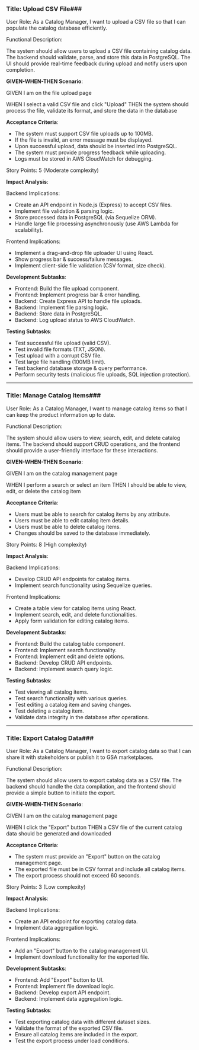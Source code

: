 ### **Title: Upload CSV File**###

User Role: As a Catalog Manager, I want to upload a CSV file so that I can populate the catalog database efficiently.

Functional Description:

The system should allow users to upload a CSV file containing catalog data. The backend should validate, parse, and store this data in PostgreSQL. The UI should provide real-time feedback during upload and notify users upon completion.

**GIVEN-WHEN-THEN Scenario**:

GIVEN I am on the file upload page

WHEN I select a valid CSV file and click "Upload"
THEN the system should process the file, validate its format, and store the data in the database

**Acceptance Criteria**:

- The system must support CSV file uploads up to 100MB.
- If the file is invalid, an error message must be displayed.
- Upon successful upload, data should be inserted into PostgreSQL.
- The system must provide progress feedback while uploading.
- Logs must be stored in AWS CloudWatch for debugging.

Story Points: 5 (Moderate complexity)

**Impact Analysis**:

Backend Implications:

- Create an API endpoint in Node.js (Express) to accept CSV files.
- Implement file validation & parsing logic.
- Store processed data in PostgreSQL (via Sequelize ORM).
- Handle large file processing asynchronously (use AWS Lambda for scalability).

Frontend Implications:

- Implement a drag-and-drop file uploader UI using React.
- Show progress bar & success/failure messages.
- Implement client-side file validation (CSV format, size check).

**Development Subtasks**:

- Frontend: Build the file upload component.
- Frontend: Implement progress bar & error handling.
- Backend: Create Express API to handle file uploads.
- Backend: Implement file parsing logic.
- Backend: Store data in PostgreSQL.
- Backend: Log upload status to AWS CloudWatch.

**Testing Subtasks**:

- Test successful file upload (valid CSV).
- Test invalid file formats (TXT, JSON).
- Test upload with a corrupt CSV file.
- Test large file handling (100MB limit).
- Test backend database storage & query performance.
- Perform security tests (malicious file uploads, SQL injection protection).

---

### **Title: Manage Catalog Items**###

User Role: As a Catalog Manager, I want to manage catalog items so that I can keep the product information up to date.

Functional Description:

The system should allow users to view, search, edit, and delete catalog items. The backend should support CRUD operations, and the frontend should provide a user-friendly interface for these interactions.

**GIVEN-WHEN-THEN Scenario**:

GIVEN I am on the catalog management page

WHEN I perform a search or select an item
THEN I should be able to view, edit, or delete the catalog item

**Acceptance Criteria**:

- Users must be able to search for catalog items by any attribute.
- Users must be able to edit catalog item details.
- Users must be able to delete catalog items.
- Changes should be saved to the database immediately.

Story Points: 8 (High complexity)

**Impact Analysis**:

Backend Implications:

- Develop CRUD API endpoints for catalog items.
- Implement search functionality using Sequelize queries.

Frontend Implications:

- Create a table view for catalog items using React.
- Implement search, edit, and delete functionalities.
- Apply form validation for editing catalog items.

**Development Subtasks**:

- Frontend: Build the catalog table component.
- Frontend: Implement search functionality.
- Frontend: Implement edit and delete options.
- Backend: Develop CRUD API endpoints.
- Backend: Implement search query logic.

**Testing Subtasks**:

- Test viewing all catalog items.
- Test search functionality with various queries.
- Test editing a catalog item and saving changes.
- Test deleting a catalog item.
- Validate data integrity in the database after operations.

---

### **Title: Export Catalog Data**###

User Role: As a Catalog Manager, I want to export catalog data so that I can share it with stakeholders or publish it to GSA marketplaces.

Functional Description:

The system should allow users to export catalog data as a CSV file. The backend should handle the data compilation, and the frontend should provide a simple button to initiate the export.

**GIVEN-WHEN-THEN Scenario**:

GIVEN I am on the catalog management page

WHEN I click the "Export" button
THEN a CSV file of the current catalog data should be generated and downloaded

**Acceptance Criteria**:

- The system must provide an "Export" button on the catalog management page.
- The exported file must be in CSV format and include all catalog items.
- The export process should not exceed 60 seconds.

Story Points: 3 (Low complexity)

**Impact Analysis**:

Backend Implications:

- Create an API endpoint for exporting catalog data.
- Implement data aggregation logic.

Frontend Implications:

- Add an "Export" button to the catalog management UI.
- Implement download functionality for the exported file.

**Development Subtasks**:

- Frontend: Add "Export" button to UI.
- Frontend: Implement file download logic.
- Backend: Develop export API endpoint.
- Backend: Implement data aggregation logic.

**Testing Subtasks**:

- Test exporting catalog data with different dataset sizes.
- Validate the format of the exported CSV file.
- Ensure all catalog items are included in the export.
- Test the export process under load conditions.